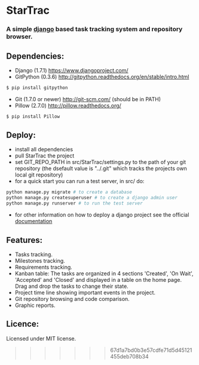 # StarTrac
### A simple [django](https://www.djangoproject.com/) based task tracking system and repository browser.

## Dependencies:
- Django (1.7.1) https://www.djangoproject.com/
- GitPython (0.3.6) http://gitpython.readthedocs.org/en/stable/intro.html
```sh
$ pip install gitpython
```
- Git (1.7.0 or newer) http://git-scm.com/ (should be in PATH)
- Pillow (2.7.0) http://pillow.readthedocs.org/
```sh
$ pip install Pillow
```

## Deploy:
- install all dependencies
- pull StarTrac the project
- set GIT_REPO_PATH in src/StarTrac/settings.py to the path of your git repository (the dsefault value is "../.git" which tracks the projects own local git repository)
- for a quick start you can run a test server, in src/ do:
```sh
python manage.py migrate # to create a database
python manage.py createsuperuser # to create a django admin user
python manage.py runserver # to run the test server
```
- for other information on how to deploy a django project see the official [documentation](https://docs.djangoproject.com)
	
## Features:
- Tasks tracking.
- Milestones tracking.
- Requirements tracking.
- Kanban table: The tasks are organized in 4 sections 'Created', 'On Wait', 'Accepted' and 'Closed' and displayed in a table on the home page. Drag and drop the tasks to change their state.
- Project time line showing important events in the project.
- Git repository browsing and code comparison.
- Graphic reports.

## Licence:
Licensed under MIT license.
>>>>>>> 67d1a7bd0b3e57cdfe71d5d45121455deb708b34
